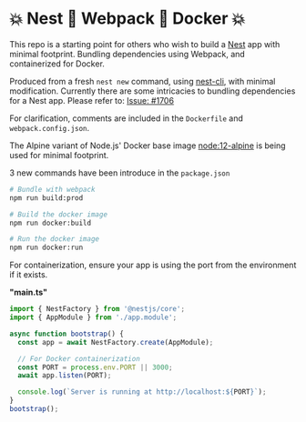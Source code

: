 # 💥 Nest 🔰 Webpack 🔰 Docker 💥

This repo is a starting point for others who wish to build a [Nest](https://github.com/nestjs/nest) app with minimal footprint. Bundling dependencies using Webpack, and containerized for Docker.

Produced from a fresh `nest new` command, using [nest-cli](https://docs.nestjs.com/cli/usages), with minimal modification. Currently there are some intricacies to bundling dependencies for a Nest app. Please refer to: [Issue: #1706](https://github.com/nestjs/nest/issues/1706)

For clarification, comments are included in the `Dockerfile` and `webpack.config.json`.

The Alpine variant of Node.js' Docker base image [node:12-alpine](https://hub.docker.com/_/node) is being used for minimal footprint.

3 new commands have been introduce in the `package.json`

```bash
# Bundle with webpack
npm run build:prod

# Build the docker image
npm run docker:build

# Run the docker image
npm run docker:run
```

For containerization, ensure your app is using the port from the environment if it exists.

**"main.ts"**

```ts
import { NestFactory } from '@nestjs/core';
import { AppModule } from './app.module';

async function bootstrap() {
  const app = await NestFactory.create(AppModule);

  // For Docker containerization
  const PORT = process.env.PORT || 3000;
  await app.listen(PORT);

  console.log(`Server is running at http://localhost:${PORT}`);
}
bootstrap();
```
